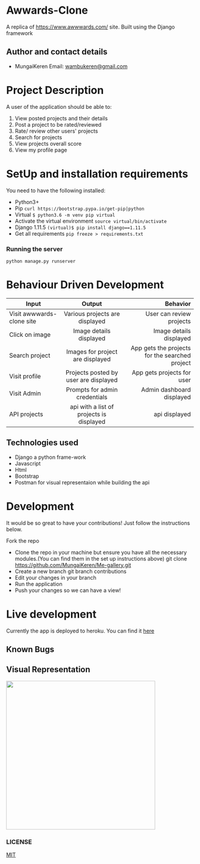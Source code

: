 # Awwards-Clone
A replica of https://www.awwwards.com/ site. Built using the Django framework

## Author and contact details
* MungaiKeren
Email: wambukeren@gmail.com

# Project Description
A user of the application should be able to:

1. View posted projects and their details
2. Post a project to be rated/reviewed
3. Rate/ review other users' projects
4. Search for projects
5. View projects overall score
6. View my profile page

# SetUp and installation requirements
You need to have the following installed:
* Python3+
* Pip ```curl https://bootstrap.pypa.io/get-pip|python```
* Virtual ```$ python3.6 -m venv pip virtual```
* Activate the virtual environment ```source virtual/bin/activate```
* Django 1.11.5 ```(virtual)$ pip install django==1.11.5```
* Get all requirements ```pip freeze > requirements.txt```

### Running the server
```python manage.py runserver```

# Behaviour Driven Development

| Input        | Output           | Behavior  |
| ------------- |:-------------:| -----:|
| Visit awwwards-clone site| Various projects are displayed  | User can review projects |
| Click on image| Image details displayed | Image details displayed |
| Search project | Images for project are displayed | App gets the projects for the searched project |
| Visit profile | Projects posted by user are displayed | App gets projects for user |
| Visit Admin | Prompts for admin credentials | Admin dashboard displayed |
| API projects | api with a list of projects is displayed | api displayed |


## Technologies used
* Django a python frame-work
* Javascript
* Html
* Bootstrap
* Postman for visual representaion while building the api

# Development
It would be so great to have your contributions! Just follow the instructions below.

Fork the repo
* Clone the repo in your machine but ensure you have all the necessary modules.(You can find them in the set up instructions above) git clone https://github.com/MungaiKeren/Me-gallery.git
* Create a new branch git branch contributions
* Edit your changes in your branch
* Run the application
* Push your changes so we can have a view!

# Live development
Currently the app is deployed to heroku. You can find it [here]()

## Known Bugs


## Visual Representation
<img src="" height = "400px">

### LICENSE
[MIT]()